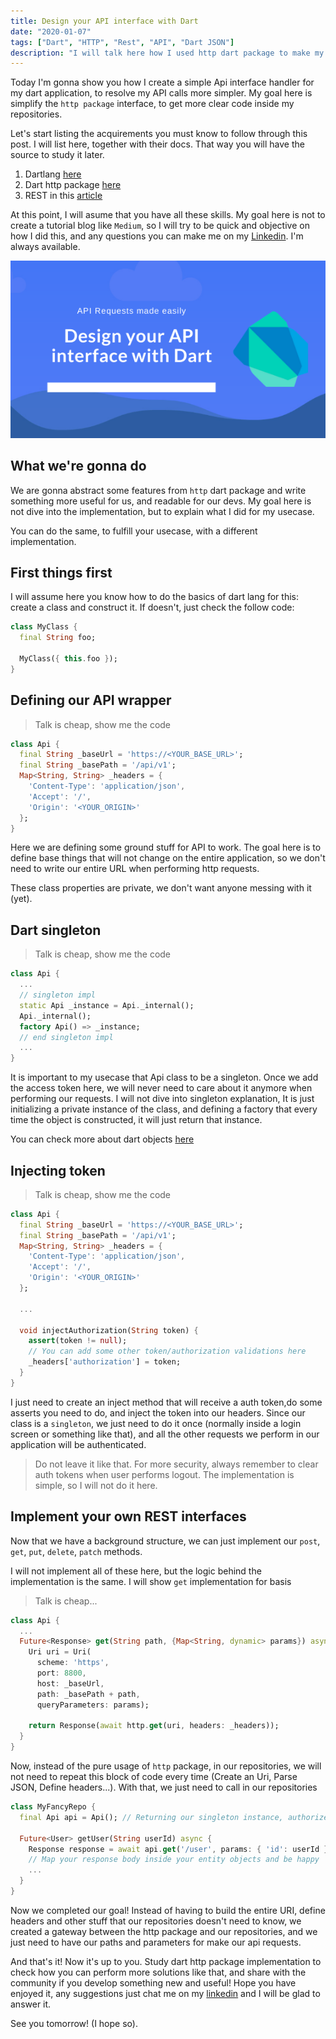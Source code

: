 ```yaml
---
title: Design your API interface with Dart
date: "2020-01-07"
tags: ["Dart", "HTTP", "Rest", "API", "Dart JSON"]
description: "I will talk here how I used http dart package to make my api calls easier"
---
```


Today I'm gonna show you how I create a simple Api interface handler for my dart application, to
resolve my API calls more simpler. My goal here is simplify the `http package` interface, to get
more clear code inside my repositories. 

Let's start listing the acquirements you must know to follow through this post. I will list here,
together with their docs. That way you will have the source to study it later.

1. Dartlang [here](https://dart.dev/)
2. Dart http package [here](https://pub.dev/packages/httprest)
2. REST in this [article](https://www.codecademy.com/articles/what-is-rest)

At this point, I will asume that you have all these skills. My goal here is not to create a tutorial
blog like `Medium`, so I will try to be quick and objective on how I did this, and any questions
you can make me on my [Linkedin](https://www.linkedin.com/in/rafaelcmm/). I'm always available.

![5am club](./image.png)

## What we're gonna do

We are gonna abstract some features from `http` dart package and write something more useful for us, 
and readable for our devs. My goal here is not dive into the implementation, but to explain what I
did for my usecase. 

You can do the same, to fulfill your usecase, with a different implementation.

## First things first

I will assume here you know how to do the basics of dart lang for this: create a class and construct it.
If doesn't, just check the follow code:

```dart
class MyClass {
  final String foo;
  
  MyClass({ this.foo });
}
```

## Defining our API wrapper

> Talk is cheap, show me the code

```dart
class Api {
  final String _baseUrl = 'https://<YOUR_BASE_URL>';
  final String _basePath = '/api/v1';
  Map<String, String> _headers = {
    'Content-Type': 'application/json',
    'Accept': '/',
    'Origin': '<YOUR_ORIGIN>'
  };
}
```
Here we are defining some ground stuff for API to work. The goal here is to define base things that 
will not change on the entire application, so we don't need to write our entire URL when performing
http requests. 

These class properties are private, we don't want anyone messing with it (yet).

## Dart singleton

> Talk is cheap, show me the code

```dart
class Api {
  ...
  // singleton impl
  static Api _instance = Api._internal();
  Api._internal();
  factory Api() => _instance;
  // end singleton impl
  ...
}
```

It is important to my usecase that Api class to be a singleton. Once we add the access token here,
we will never need to care about it anymore when performing our requests. I will not dive into
singleton explanation, It is just initializing a private instance of the class, and defining a
factory that every time the object is constructed, it will just return that instance.

You can check more about dart objects [here](https://5am-dev.netlify.com/dart-objects-101/)

## Injecting token

> Talk is cheap, show me the code

```dart
class Api {
  final String _baseUrl = 'https://<YOUR_BASE_URL>';
  final String _basePath = '/api/v1';
  Map<String, String> _headers = {
    'Content-Type': 'application/json',
    'Accept': '/',
    'Origin': '<YOUR_ORIGIN>'
  };

  ...

  void injectAuthorization(String token) {
    assert(token != null);
    // You can add some other token/authorization validations here
    _headers['authorization'] = token;
  }
}
```

I just need to create an inject method that will receive a auth token,do some asserts you need to
do, and inject the token into our headers. Since our class is a `singleton`, we just need to do it
once (normally inside a login screen or something like that), and all the other requests we perform
in our application will be authenticated.

> Do not leave it like that. For more security, always remember to clear auth tokens
> when user performs logout. The implementation is simple, so I will not do it here. 

## Implement your own REST interfaces

Now that we have a background structure, we can just implement our `post`, `get`, `put`, `delete`,
`patch` methods. 

I will not implement all of these here, but the logic behind the implementation is the same. I will
show `get` implementation for basis

> Talk is cheap...

```dart
class Api {
  ...
  Future<Response> get(String path, {Map<String, dynamic> params}) async {
    Uri uri = Uri(
      scheme: 'https',
      port: 8800,
      host: _baseUrl,
      path: _basePath + path,
      queryParameters: params);
    
    return Response(await http.get(uri, headers: _headers));
  }
}
```

Now, instead of the pure usage of `http` package, in our repositories, we will not need to repeat
this block of code every time (Create an Uri, Parse JSON, Define headers...). With that, we just
need to call in our repositories

```dart
class MyFancyRepo {
  final Api api = Api(); // Returning our singleton instance, authorized or not

  Future<User> getUser(String userId) async {
    Response response = await api.get('/user', params: { 'id': userId });
    // Map your response body inside your entity objects and be happy
    ...
  }
}
```

Now we completed our goal! Instead of having to build the entire URI, define headers and other stuff
that our repositories doesn't need to know, we created a gateway between the http package and our
repositories, and we just need to have our paths and parameters for make our api requests.

And that's it! Now it's up to you. Study dart http package implementation to check how you can perform
more solutions like that, and share with the community if you develop something new and useful!
Hope you have enjoyed it, any suggestions just chat me on my [linkedin](https://www.linkedin.com/in/rafaelcmm/) 
and I will be glad to answer it.
                                                  
See you tomorrow! (I hope so).